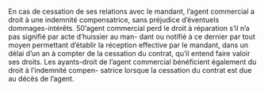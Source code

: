 En cas de cessation de ses relations avec le mandant, l’agent commercial a droit à
une indemnité compensatrice, sans préjudice d’éventuels dommages-intérêts.
50’agent commercial perd le droit à réparation s’il n’a pas signifié par acte d’huissier au man-
dant ou notifié à ce dernier par tout moyen permettant d’établir la réception effective par le
mandant, dans un délai d’un an à compter de la cessation du contrat, qu’il entend faire valoir
ses droits.
Les ayants-droit de l’agent commercial bénéficient également du droit à l’indemnité compen-
satrice lorsque la cessation du contrat est due au décès de l’agent.